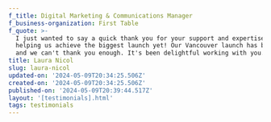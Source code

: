 ```yaml
---
f_title: Digital Marketing & Communications Manager
f_business-organization: First Table
f_quote: >-
  I just wanted to say a quick thank you for your support and expertise, and for
  helping us achieve the biggest launch yet! Our Vancouver launch has been huge
  and we can't thank you enough. It's been delightful working with you.
title: Laura Nicol
slug: laura-nicol
updated-on: '2024-05-09T20:34:25.506Z'
created-on: '2024-05-09T20:34:25.506Z'
published-on: '2024-05-09T20:39:44.517Z'
layout: '[testimonials].html'
tags: testimonials
---
```



